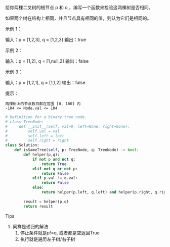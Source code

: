 给你两棵二叉树的根节点 p 和 q ，编写一个函数来检验这两棵树是否相同。

如果两个树在结构上相同，并且节点具有相同的值，则认为它们是相同的。

 

示例 1：

输入：p = [1,2,3], q = [1,2,3]
输出：true

示例 2：

输入：p = [1,2], q = [1,null,2]
输出：false

示例 3：

输入：p = [1,2,1], q = [1,1,2]
输出：false

 

提示：

    两棵树上的节点数目都在范围 [0, 100] 内
    -104 <= Node.val <= 104



```python
# Definition for a binary tree node.
# class TreeNode:
#     def __init__(self, val=0, left=None, right=None):
#         self.val = val
#         self.left = left
#         self.right = right
class Solution:
    def isSameTree(self, p: TreeNode, q: TreeNode) -> bool:
        def helper(p,q):
            if not p and not q:
                return True
            elif not q or not p:
                return False
            elif p.val != q.val:
                return False 
            else:
                return helper(p.left, q.left) and helper(p.right, q.right)
        
        result = helper(p,q)
        return result
```



Tips

1. 同样是递归的解法
   1. 停止条件就是p!=q, 或者都是空返回True
   2. 执行就是遍历左子树/右子树
